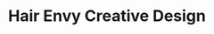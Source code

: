---
title: "Hair Envy Creative Design"
url: /newmarket/hair-envy-creative-design/
shop: Kosmetik
---